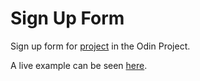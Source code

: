 # Sign Up Form

Sign up form for [project](https://www.theodinproject.com/lessons/node-path-intermediate-html-and-css-sign-up-form) in the Odin Project.

A live example can be seen [here](https://conkliniam.github.io/sign-up-form).
